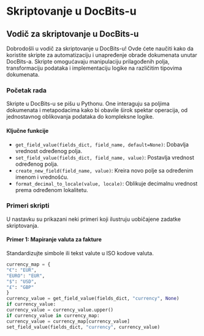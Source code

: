 # Skriptovanje u DocBits-u

## Vodič za skriptovanje u DocBits-u

Dobrodošli u vodič za skriptovanje u DocBits-u! Ovde ćete naučiti kako da koristite skripte za automatizaciju i unapređenje obrade dokumenata unutar DocBits-a. Skripte omogućavaju manipulaciju prilagođenih polja, transformaciju podataka i implementaciju logike na različitim tipovima dokumenata.

### Početak rada

Skripte u DocBits-u se pišu u Pythonu. One interaguju sa poljima dokumenata i metapodacima kako bi obavile širok spektar operacija, od jednostavnog oblikovanja podataka do kompleksne logike.

#### Ključne funkcije

* `get_field_value(fields_dict, field_name, default=None)`: Dobavlja vrednost određenog polja.
* `set_field_value(fields_dict, field_name, value)`: Postavlja vrednost određenog polja.
* `create_new_field(field_name, value)`: Kreira novo polje sa određenim imenom i vrednošću.
* `format_decimal_to_locale(value, locale)`: Oblikuje decimalnu vrednost prema određenom lokalitetu.

### Primeri skripti

U nastavku su prikazani neki primeri koji ilustruju uobičajene zadatke skriptovanja.

#### Primer 1: Mapiranje valuta za fakture

Standardizujte simbole ili tekst valute u ISO kodove valuta.
```python
currency_map = {
"€": "EUR",
"EURO": "EUR",
"$": "USD",
"£": "GBP"
}
currency_value = get_field_value(fields_dict, "currency", None)
if currency_value:
currency_value = currency_value.upper()
if currency_value in currency_map:
currency_value = currency_map[currency_value]
set_field_value(fields_dict, "currency", currency_value)
```

